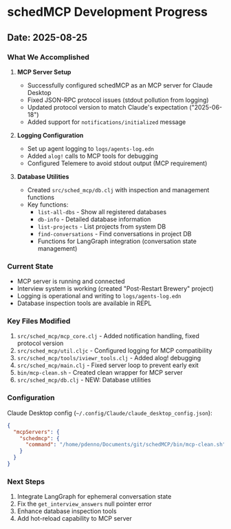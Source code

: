 # schedMCP Development Progress

## Date: 2025-08-25

### What We Accomplished

1. **MCP Server Setup**
   - Successfully configured schedMCP as an MCP server for Claude Desktop
   - Fixed JSON-RPC protocol issues (stdout pollution from logging)
   - Updated protocol version to match Claude's expectation ("2025-06-18")
   - Added support for `notifications/initialized` message

2. **Logging Configuration**
   - Set up agent logging to `logs/agents-log.edn`
   - Added `alog!` calls to MCP tools for debugging
   - Configured Telemere to avoid stdout output (MCP requirement)

3. **Database Utilities**
   - Created `src/sched_mcp/db.clj` with inspection and management functions
   - Key functions:
     - `list-all-dbs` - Show all registered databases
     - `db-info` - Detailed database information
     - `list-projects` - List projects from system DB
     - `find-conversations` - Find conversations in project DB
     - Functions for LangGraph integration (conversation state management)

### Current State

- MCP server is running and connected
- Interview system is working (created "Post-Restart Brewery" project)
- Logging is operational and writing to `logs/agents-log.edn`
- Database inspection tools are available in REPL

### Key Files Modified

1. `src/sched_mcp/mcp_core.clj` - Added notification handling, fixed protocol version
2. `src/sched_mcp/util.cljc` - Configured logging for MCP compatibility
3. `src/sched_mcp/tools/iviewr_tools.clj` - Added alog! debugging
4. `src/sched_mcp/main.clj` - Fixed server loop to prevent early exit
5. `bin/mcp-clean.sh` - Created clean wrapper for MCP server
6. `src/sched_mcp/db.clj` - NEW: Database utilities

### Configuration

Claude Desktop config (`~/.config/Claude/claude_desktop_config.json`):
```json
{
  "mcpServers": {
    "schedmcp": {
      "command": "/home/pdenno/Documents/git/schedMCP/bin/mcp-clean.sh"
    }
  }
}
```

### Next Steps

1. Integrate LangGraph for ephemeral conversation state
2. Fix the `get_interview_answers` null pointer error
3. Enhance database inspection tools
4. Add hot-reload capability to MCP server
